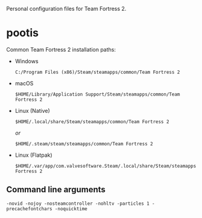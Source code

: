 Personal configuration files for Team Fortress 2.

# pootis

Common Team Fortress 2 installation paths:

* Windows
  ```
  C:/Program Files (x86)/Steam/steamapps/common/Team Fortress 2
  ```

* macOS
  ```
  $HOME/Library/Application Support/Steam/steamapps/common/Team Fortress 2
  ```

* Linux (Native)
  ```
  $HOME/.local/share/Steam/steamapps/common/Team Fortress 2
  ```
  
  _or_
  
  ```
  $HOME/.steam/steam/steamapps/common/Team Fortress 2
  ```

* Linux (Flatpak)
  ```
  $HOME/.var/app/com.valvesoftware.Steam/.local/share/Steam/steamapps/common/Team Fortress 2
  ```

## Command line arguments

```
-novid -nojoy -nosteamcontroller -nohltv -particles 1 -precachefontchars -noquicktime
```
